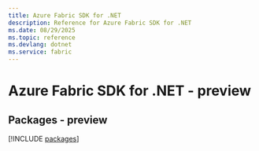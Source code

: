 ```yaml
---
title: Azure Fabric SDK for .NET
description: Reference for Azure Fabric SDK for .NET
ms.date: 08/29/2025
ms.topic: reference
ms.devlang: dotnet
ms.service: fabric
---
```

# Azure Fabric SDK for .NET - preview
## Packages - preview
[!INCLUDE [packages](fabric-index.md)]